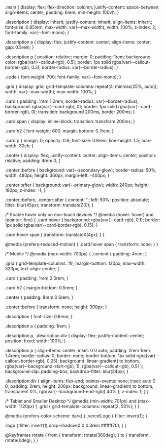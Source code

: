 .main {
  display: flex;
  flex-direction: column;
  justify-content: space-between;
  align-items: center;
  padding: 6rem;
  min-height: 100vh;
}

.description {
  display: inherit;
  justify-content: inherit;
  align-items: inherit;
  font-size: 0.85rem;
  max-width: var(--max-width);
  width: 100%;
  z-index: 2;
  font-family: var(--font-mono);
}

.description a {
  display: flex;
  justify-content: center;
  align-items: center;
  gap: 0.5rem;
}

.description p {
  position: relative;
  margin: 0;
  padding: 1rem;
  background-color: rgba(var(--callout-rgb), 0.5);
  border: 1px solid rgba(var(--callout-border-rgb), 0.3);
  border-radius: var(--border-radius);
}

.code {
  font-weight: 700;
  font-family: var(--font-mono);
}

.grid {
  display: grid;
  grid-template-columns: repeat(4, minmax(25%, auto));
  width: var(--max-width);
  max-width: 100%;
}

.card {
  padding: 1rem 1.2rem;
  border-radius: var(--border-radius);
  background: rgba(var(--card-rgb), 0);
  border: 1px solid rgba(var(--card-border-rgb), 0);
  transition: background 200ms, border 200ms;
}

.card span {
  display: inline-block;
  transition: transform 200ms;
}

.card h2 {
  font-weight: 600;
  margin-bottom: 0.7rem;
}

.card p {
  margin: 0;
  opacity: 0.6;
  font-size: 0.9rem;
  line-height: 1.5;
  max-width: 30ch;
}

.center {
  display: flex;
  justify-content: center;
  align-items: center;
  position: relative;
  padding: 4rem 0;
}

.center::before {
  background: var(--secondary-glow);
  border-radius: 50%;
  width: 480px;
  height: 360px;
  margin-left: -400px;
}

.center::after {
  background: var(--primary-glow);
  width: 240px;
  height: 180px;
  z-index: -1;
}

.center::before,
.center::after {
  content: '';
  left: 50%;
  position: absolute;
  filter: blur(45px);
  transform: translateZ(0);
}


/* Enable hover only on non-touch devices */
@media (hover: hover) and (pointer: fine) {
  .card:hover {
    background: rgba(var(--card-rgb), 0.1);
    border: 1px solid rgba(var(--card-border-rgb), 0.15);
  }

  .card:hover span {
    transform: translateX(4px);
  }
}

@media (prefers-reduced-motion) {
  .card:hover span {
    transform: none;
  }
}

/* Mobile */
@media (max-width: 700px) {
  .content {
    padding: 4rem;
  }

  .grid {
    grid-template-columns: 1fr;
    margin-bottom: 120px;
    max-width: 320px;
    text-align: center;
  }

  .card {
    padding: 1rem 2.5rem;
  }

  .card h2 {
    margin-bottom: 0.5rem;
  }

  .center {
    padding: 8rem 0 6rem;
  }

  .center::before {
    transform: none;
    height: 300px;
  }

  .description {
    font-size: 0.8rem;
  }

  .description a {
    padding: 1rem;
  }

  .description p,
  .description div {
    display: flex;
    justify-content: center;
    position: fixed;
    width: 100%;
  }

  .description p {
    align-items: center;
    inset: 0 0 auto;
    padding: 2rem 1rem 1.4rem;
    border-radius: 0;
    border: none;
    border-bottom: 1px solid rgba(var(--callout-border-rgb), 0.25);
    background: linear-gradient(
      to bottom,
      rgba(var(--background-start-rgb), 1),
      rgba(var(--callout-rgb), 0.5)
    );
    background-clip: padding-box;
    backdrop-filter: blur(24px);
  }

  .description div {
    align-items: flex-end;
    pointer-events: none;
    inset: auto 0 0;
    padding: 2rem;
    height: 200px;
    background: linear-gradient(
      to bottom,
      transparent 0%,
      rgb(var(--background-end-rgb)) 40%
    );
    z-index: 1;
  }
}

/* Tablet and Smaller Desktop */
@media (min-width: 701px) and (max-width: 1120px) {
  .grid {
    grid-template-columns: repeat(2, 50%);
  }
}

@media (prefers-color-scheme: dark) {
  .vercelLogo {
    filter: invert(1);
  }

  .logo {
    filter: invert(1) drop-shadow(0 0 0.3rem #ffffff70);
  }
}

@keyframes rotate {
  from {
    transform: rotate(360deg);
  }
  to {
    transform: rotate(0deg);
  }
}
